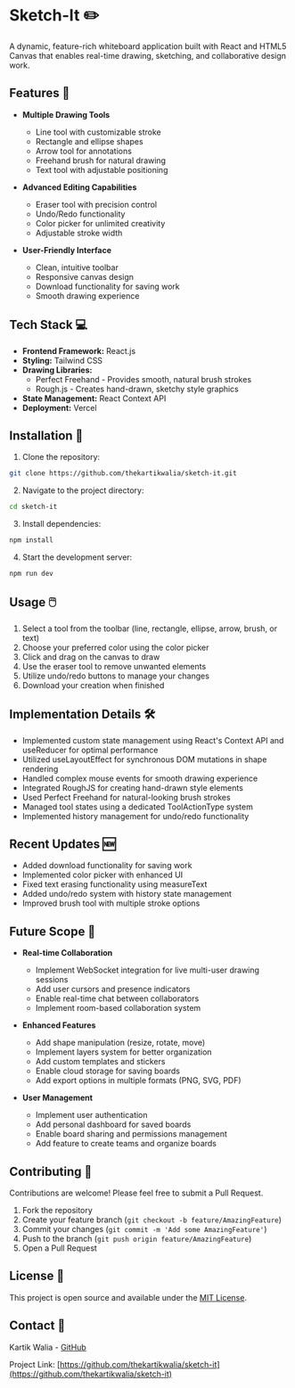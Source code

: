 # Sketch-It ✏️

A dynamic, feature-rich whiteboard application built with React and HTML5 Canvas that enables real-time drawing, sketching, and collaborative design work.

## Features 🎨

- **Multiple Drawing Tools**
  - Line tool with customizable stroke
  - Rectangle and ellipse shapes
  - Arrow tool for annotations
  - Freehand brush for natural drawing
  - Text tool with adjustable positioning

- **Advanced Editing Capabilities**
  - Eraser tool with precision control
  - Undo/Redo functionality
  - Color picker for unlimited creativity
  - Adjustable stroke width

- **User-Friendly Interface**
  - Clean, intuitive toolbar
  - Responsive canvas design
  - Download functionality for saving work
  - Smooth drawing experience

## Tech Stack 💻

- **Frontend Framework:** React.js
- **Styling:** Tailwind CSS
- **Drawing Libraries:**
  - Perfect Freehand - Provides smooth, natural brush strokes
  - Rough.js - Creates hand-drawn, sketchy style graphics
- **State Management:** React Context API
- **Deployment:** Vercel

## Installation 🚀

1. Clone the repository:
```bash
git clone https://github.com/thekartikwalia/sketch-it.git
```

2. Navigate to the project directory:
```bash
cd sketch-it
```

3. Install dependencies:
```bash
npm install
```

4. Start the development server:
```bash
npm run dev
```

## Usage 🖱️

1. Select a tool from the toolbar (line, rectangle, ellipse, arrow, brush, or text)
2. Choose your preferred color using the color picker
3. Click and drag on the canvas to draw
4. Use the eraser tool to remove unwanted elements
5. Utilize undo/redo buttons to manage your changes
6. Download your creation when finished

## Implementation Details 🛠️

- Implemented custom state management using React's Context API and useReducer for optimal performance
- Utilized useLayoutEffect for synchronous DOM mutations in shape rendering
- Handled complex mouse events for smooth drawing experience
- Integrated RoughJS for creating hand-drawn style elements
- Used Perfect Freehand for natural-looking brush strokes
- Managed tool states using a dedicated ToolActionType system
- Implemented history management for undo/redo functionality

## Recent Updates 🆕

- Added download functionality for saving work
- Implemented color picker with enhanced UI
- Fixed text erasing functionality using measureText
- Added undo/redo system with history state management
- Improved brush tool with multiple stroke options

## Future Scope 🔮

- **Real-time Collaboration**
  - Implement WebSocket integration for live multi-user drawing sessions
  - Add user cursors and presence indicators
  - Enable real-time chat between collaborators
  - Implement room-based collaboration system

- **Enhanced Features**
  - Add shape manipulation (resize, rotate, move)
  - Implement layers system for better organization
  - Add custom templates and stickers
  - Enable cloud storage for saving boards
  - Add export options in multiple formats (PNG, SVG, PDF)

- **User Management**
  - Implement user authentication
  - Add personal dashboard for saved boards
  - Enable board sharing and permissions management
  - Add feature to create teams and organize boards

## Contributing 🤝

Contributions are welcome! Please feel free to submit a Pull Request.

1. Fork the repository
2. Create your feature branch (`git checkout -b feature/AmazingFeature`)
3. Commit your changes (`git commit -m 'Add some AmazingFeature'`)
4. Push to the branch (`git push origin feature/AmazingFeature`)
5. Open a Pull Request

## License 📝

This project is open source and available under the [MIT License](LICENSE).

## Contact 📧

Kartik Walia - [GitHub](https://github.com/thekartikwalia)

Project Link: [https://github.com/thekartikwalia/sketch-it](https://github.com/thekartikwalia/sketch-it)